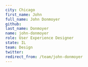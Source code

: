 ```yaml
---
city: Chicago
first_name: John
full_name: John Donmoyer
github: 
last_name: Donmoyer
name: john-donmoyer
role: User Experience Designer
state: IL
team: Design
twitter: 
redirect_from: /team/john-donmoyer
---
```

